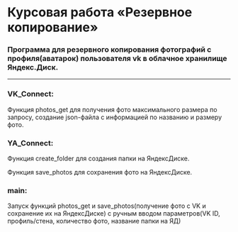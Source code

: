 # Курсовая работа «Резервное копирование»  


### Программа для резервного копирования фотографий с профиля(аватарок) пользователя vk в облачное хранилище Яндекс.Диск.
-----

### VK_Connect:

Функция photos_get для получения фото максимального размера по запросу, создание json-файла с информацией по названию и размеру фото.

### YA_Connect:

Функция create_folder для создания папки на ЯндексДиске.

Функция save_photos для сохранения фото на ЯндексДиске.

### main:

Запуск функций photos_get и save_photos(получение фото с VK и сохранение их на ЯндексДиске) с ручным вводом параметров(VK ID, профиль/стена, количество фото, название папки на ЯД)